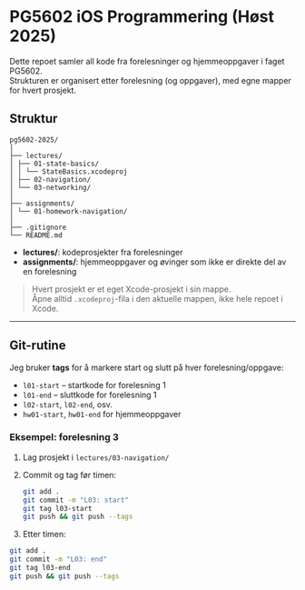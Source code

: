 # PG5602 iOS Programmering (Høst 2025)

Dette repoet samler all kode fra forelesninger og hjemmeoppgaver i faget PG5602.  
Strukturen er organisert etter forelesning (og oppgaver), med egne mapper for hvert prosjekt.

## Struktur
```
pg5602-2025/
│
├── lectures/
│ ├── 01-state-basics/
│ │ └── StateBasics.xcodeproj
│ ├── 02-navigation/
│ └── 03-networking/
│
├── assignments/
│ └── 01-homework-navigation/
│
├── .gitignore
└── README.md
```

- **lectures/**: kodeprosjekter fra forelesninger  
- **assignments/**: hjemmeoppgaver og øvinger som ikke er direkte del av en forelesning  

> Hvert prosjekt er et eget Xcode-prosjekt i sin mappe.  
> Åpne alltid `.xcodeproj`-fila i den aktuelle mappen, ikke hele repoet i Xcode.

---

## Git-rutine

Jeg bruker **tags** for å markere start og slutt på hver forelesning/oppgave:

- `l01-start` – startkode for forelesning 1  
- `l01-end` – sluttkode for forelesning 1  
- `l02-start`, `l02-end`, osv.  
- `hw01-start`, `hw01-end` for hjemmeoppgaver

### Eksempel: forelesning 3

1. Lag prosjekt i `lectures/03-navigation/`
2. Commit og tag før timen:
   ```bash
   git add .
   git commit -m "L03: start"
   git tag l03-start
   git push && git push --tags
   ```

3. Etter timen:
```bash
git add .
git commit -m "L03: end"
git tag l03-end
git push && git push --tags
```

